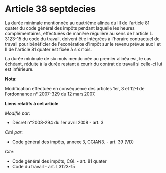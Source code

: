 # Article 38 septdecies

La durée minimale mentionnée au quatrième alinéa du III de l'article 81 quater du code général des impôts pendant laquelle
les heures complémentaires, effectuées de manière régulière au sens de l'article L. 3123-15 du code du travail, doivent être
intégrées à l'horaire contractuel de travail pour bénéficier de l'exonération d'impôt sur le revenu prévue aux I et II de
l'article 81 quater est fixée à six mois. 

La durée minimale de six mois mentionnée au premier alinéa est, le cas échéant, réduite à la durée restant à courir du
contrat de travail si celle-ci lui est inférieure.

**Nota:**

Modification effectuée en conséquence des articles 1er, 3 et 12-I de l'ordonnance n° 2007-329 du 12 mars 2007.

**Liens relatifs à cet article**

_Modifié par_:

  - Décret n°2008-294 du 1er avril 2008 - art. 3

_Cité par_:

  - Code général des impôts, annexe 3, CGIAN3. - art. 39 (VD)

_Cite_:

  - Code général des impôts, CGI. - art. 81 quater
  - Code du travail - art. L3123-15
